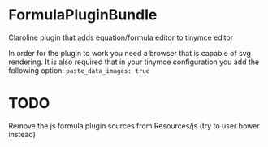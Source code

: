 # FormulaPluginBundle
Claroline plugin that adds equation/formula editor to tinymce editor

In order for the plugin to work you need a browser that is capable of svg rendering.
It is also required that in your tinymce configuration you add the following option:
``paste_data_images: true``

# TODO
Remove the js formula plugin sources from Resources/js (try to user bower instead)
